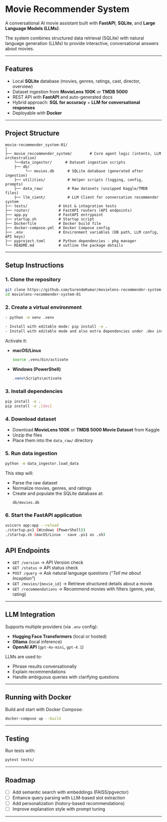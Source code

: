 # Movie Recommender System

A conversational AI movie assistant built with **FastAPI**, **SQLite**, and **Large Language Models (LLMs)**.  

The system combines structured data retrieval (SQLite) with natural language generation (LLMs) to provide interactive, conversational answers about movies.

---

## Features

- Local **SQLite** database (movies, genres, ratings, cast, director, overview)  
- Dataset ingestion from **MovieLens 100K** or **TMDB 5000**  
- REST API with **FastAPI** and auto-generated docs  
- Hybrid approach: **SQL for accuracy** + **LLM for conversational responses**  
- Deployable with **Docker**  

---

## Project Structure

```
movie-recommender_system-01/
│
├── movie_reccommender_system/        # Core agent logic (intents, LLM orchestration)
    └──data_ingestor/      # Dataset ingestion scripts
    ├── db/
         └── movies.db      # SQLite database (generated after ingestion)
    ├── utilities/          # Helper scripts (logging, config, prompts)
    ├── data_raw/           # Raw datasets (unzipped Kaggle/TMDB files)
    ├── llm_cient/          # LLM Client for conversation recommender system
├── tests/              # Unit & integration tests
├── router/             # FastAPI routers (API endpoints)
├── app.py              # FastAPI entrypoint
├── startup.sh          # Startup script
├── Dockerfile          # Docker build file
├── docker-compose.yml  # Docker Compose config
├── .env                # Environment variables (DB path, LLM config, API keys)
├── pyproject.toml      # Python dependencies - pkg manager
└── README.md           # outline the package details
```

---

## Setup Instructions

### 1. Clone the repository
```bash
git clone https://github.com/SurendeKumar/movielens-recommender-system-01
cd movielens-recommender-system-01
```

### 2. Create a virtual environment
```bash
- python -m venv .venv

- Install with editable mode: pip install -e .
- Install with editable mode and also extra dependencies under .dev inside tom file (mainly for testing): pip install -e .[dev]

```

Activate it:

- **macOS/Linux**
  ```bash
  source .venv/bin/activate
  ```
- **Windows (PowerShell)**
  ```powershell
  .venv\Scripts\activate
  ```

### 3. Install dependencies
```bash
pip install -e .
pip install -e .[dev]
```

### 4. Download dataset
- Download **MovieLens 100K** or **TMDB 5000 Movie Dataset** from Kaggle  
- Unzip the files  
- Place them into the `data_raw/` directory  

### 5. Run data ingestion
```bash
python -m data_ingestor.load_data
```

This step will:
- Parse the raw dataset  
- Normalize movies, genres, and ratings  
- Create and populate the SQLite database at:
  ```
  db/movies.db
  ```

### 6. Start the FastAPI application
```bash
uvicorn app:app --reload
./startup.ps1 (Windows (PowerShell))
./startup.sh (macOS/Linux - save .ps1 as .sh)
```

## API Endpoints

- `GET /version` → API Version check
- `GET /status` → API status check
- `POST /query` → Ask natural language questions (*“Tell me about Inception”*)  
- `GET /movies/{movie_id}` → Retrieve structured details about a movie  
- `GET /recommendations` → Recommend movies with filters (genre, year, rating)  

---

## LLM Integration

Supports multiple providers (via `.env` config):  
- **Hugging Face Transformers** (local or hosted)  
- **Ollama** (local inference)  
- **OpenAI API** (`gpt-4o-mini`, `gpt-4.1`)  

LLMs are used to:  
- Phrase results conversationally  
- Explain recommendations  
- Handle ambiguous queries with clarifying questions  

---

## Running with Docker

Build and start with Docker Compose:
```bash
docker-compose up --build
```

---

## Testing

Run tests with:
```bash
pytest tests/
```

---

## Roadmap

- [ ] Add semantic search with embeddings (FAISS/pgvector)  
- [ ] Enhance query parsing with LLM-based slot extraction  
- [ ] Add personalization (history-based recommendations)  
- [ ] Improve explanation style with prompt tuning  

---